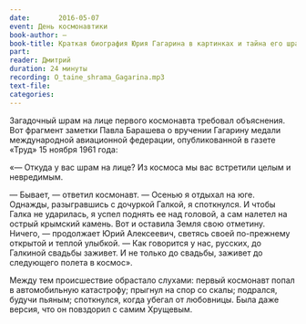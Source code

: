 ```yaml
---
date:		2016-05-07
event: День космонавтики
book-author: —
book-title: Краткая биография Юрия Гагарина в картинках и тайна его шрама
part:
reader: Дмитрий
duration: 24 минуты
recording: O_taine_shrama_Gagarina.mp3
text-file:
categories:
---
```

Загадочный шрам на лице первого космонавта требовал объяснения. Вот фрагмент заметки Павла Барашева о вручении Гагарину медали международной авиационной федерации, опубликованной в газете «Труд» 15 ноября 1961 года:

«— Откуда у вас шрам на лице? Из космоса мы вас встретили целым и невредимым.

— Бывает, — ответил космонавт. — Осенью я отдыхал на юге. Однажды, разыгравшись с дочуркой Галкой, я споткнулся. И чтобы Галка не ударилась, я успел поднять ее над головой, а сам налетел на острый крымский камень. Вот и оставила Земля свою отметину. Ничего, — продолжает Юрий Алексеевич, светясь своей по-прежнему открытой и теплой улыбкой. — Как говорится у нас, русских, до Галкиной свадьбы заживет. И не только до свадьбы, заживет до следующего полета в космос».

Между тем происшествие обрастало слухами: первый космонавт попал в автомобильную катастрофу; прыгнул на спор со скалы; подрался, будучи пьяным; споткнулся, когда убегал от любовницы. Была даже версия, что он повздорил с самим Хрущевым.
